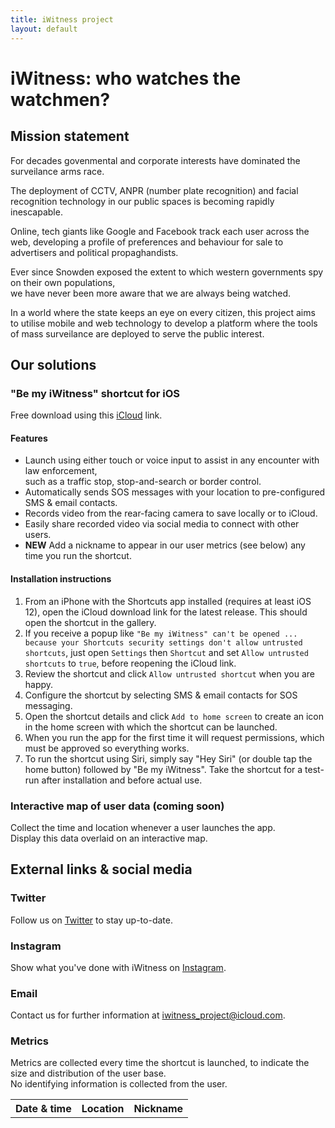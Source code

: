 ```yaml
---
title: iWitness project
layout: default
---
```


# iWitness: who watches the watchmen?

## Mission statement

For decades govenmental and corporate interests have dominated the surveilance arms race.

The deployment of CCTV, ANPR (number plate recognition) and facial recognition technology in our public spaces is becoming rapidly inescapable.

Online, tech giants like Google and Facebook track each user across the web, developing a profile of preferences and behaviour for sale to advertisers and political propaghandists.

Ever since Snowden exposed the extent to which western governments spy on their own populations,  
we have never been more aware that we are always being watched.

In a world where the state keeps an eye on every citizen, this project aims to utilise mobile and web technology to develop a platform where the tools of mass surveilance are deployed to serve the public interest.

## Our solutions

### "Be my iWitness" shortcut for iOS

Free download using this [iCloud](https://www.icloud.com/shortcuts/cb0bf7829fd14f14871f7e0205284dc8) link.

#### Features

- Launch using either touch or voice input to assist in any encounter with law enforcement,  
  such as a traffic stop, stop-and-search or border control.
- Automatically sends SOS messages with your location to pre-configured SMS & email contacts.
- Records video from the rear-facing camera to save locally or to iCloud.
- Easily share recorded video via social media to connect with other users.
- **NEW** Add a nickname to appear in our user metrics (see below) any time you run the shortcut.

#### Installation instructions

1. From an iPhone with the Shortcuts app installed (requires at least iOS 12), open the iCloud download link for the latest release. This should open the shortcut in the gallery.
2. If you receive a popup like `"Be my iWitness" can't be opened ... because your Shortcuts security settings don't allow untrusted shortcuts`, just open `Settings` then `Shortcut` and set `Allow untrusted shortcuts` to `true`, before reopening the iCloud link.
3. Review the shortcut and click `Allow untrusted shortcut` when you are happy.
4. Configure the shortcut by selecting SMS & email contacts for SOS messaging.
5. Open the shortcut details and click `Add to home screen` to create an icon in the home screen with which the shortcut can be launched.
6. When you run the app for the first time it will request permissions, which must be approved so everything works.
7. To run the shortcut using Siri, simply say "Hey Siri" (or double tap the home button) followed by "Be my iWitness". Take the shortcut for a test-run after installation and before actual use.

### Interactive map of user data (coming soon)

Collect the time and location whenever a user launches the app.  
Display this data overlaid on an interactive map.

## External links & social media

### Twitter

Follow us on [Twitter](https://twitter.com/IwitnessP) to stay up-to-date.

### Instagram

Show what you've done with iWitness on [Instagram](https://www.instagram.com/iwitness_project/).

### Email

Contact us for further information at <iwitness_project@icloud.com>.

### Metrics

Metrics are collected every time the shortcut is launched, to indicate the size and distribution of the user base.  
No identifying information is collected from the user.

<table id="metrics-table" style="width:100%">
  <tr>
    <th>Date & time</th>
    <th>Location</th>
    <th>Nickname</th>
  </tr>
</table>
